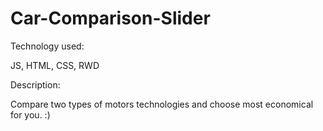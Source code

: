 # Car-Comparison-Slider

Technology used:
  
  JS, HTML, CSS, RWD

Description:

  Compare two types of motors technologies and choose most economical for you. :)


